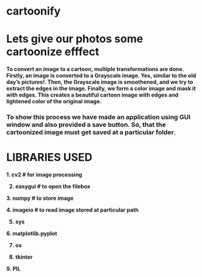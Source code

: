 # cartoonify
<h1>Lets give our photos some cartoonize efffect </h1>
<h4>To convert an image to a cartoon, multiple transformations are done. Firstly, an image is converted to a Grayscale image. Yes, similar to the old day’s pictures!. Then, the Grayscale image is smoothened, and we try to extract the edges in the image. Finally, we form a color image and mask it with edges. This creates a beautiful cartoon image with edges and lightened color of the original image. </h4>
<h3>To show this process we have made an application using GUI window and also provided a save button. So, that the cartoonized image must get saved at a particular folder.</h3>
<h1>LIBRARIES USED</h1>
<h4>
  1.<b> cv2 </b> # for image processing
  
2. <b>easygui </b> # to open the filebox

3.<b> numpy </b>  # to store image

4.<b> imageio</b>  # to read image stored at particular path

5. <b>sys</b>

6.<b> matplotlib.pyplot </b>

7. <b>os</b>

8. <b>tkinter </b>

9.<b> PIL</b>

</h4>
